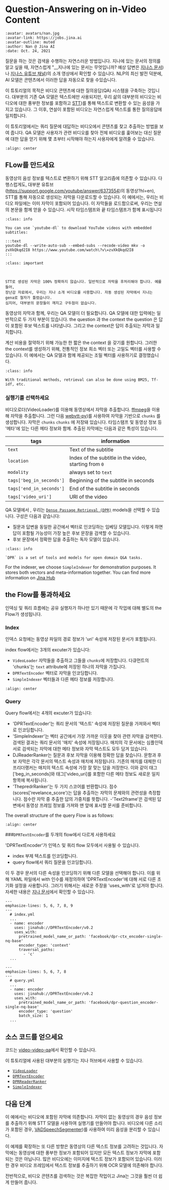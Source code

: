 # Question-Answering on in-Video Content

```{article-info}
:avatar: avatars/nan.jpg
:avatar-link: https://jobs.jina.ai
:avatar-outline: muted
:author: Nan @ Jina AI
:date: Oct. 24, 2021
```


질문을 하는 것은 검색을 수행하는 자연스러운 방법입니다. 지나에 있는 문서의 정의를 알고 싶을 때, 자연스럽게 "__지나에 있는 문서는 무엇입니까?  예상 답변은 [지나스 문서](https://docs.jina.ai/))나 [지나스 유튜브 채널](https://www.youtube.com/c/JinaAI))의 소개 영상에서 확인할 수 있습니다. NLP의 최신 발전 덕분에, AI 모델은 콘텐츠에서 이러한 답을 자동으로 찾을 수있습니다.

이 튜토리얼의 목적은 비디오 콘텐츠에 대한 질의응답(QA) 시스템을 구축하는 것입니다. 대부분의 기존 QA 모델은 텍스트에만 사용되지만, 우리 삶의 대부분의 비디오는 비디오에 대한 풍부한 정보를 포함하고 [STT](https://en.wikipedia.org/wiki/Speech_recognition))를 통해 텍스트로 변환할 수 있는 음성을 가지고 있습니다. 그 이후, 연설이 포함된 비디오는 자연스럽게 텍스트를 통한 질의응답에 일치합니다.

이 튜토리얼에서는 쿼리 질문에 대답하는 비디오에서 콘텐츠를 찾고 추출하는 방법을 보여 줍니다.
QA 모델은 사용자가 관련 비디오를 찾아 전체 비디오를 훑어보는 대신 질문에 대한 답을 얻기 위해 몇 초부터 시작해야 하는지 사용자에게 알려줄 수 있습니다.

```{figure} ../../.github/images/tutorial-video-qa.gif
:align: center
```

## FLow를 만드세요

동영상의 음성 정보를 텍스트로 변환하기 위해 STT 알고리즘에 의존할 수 있습니다. 다행스럽게도, 대부분
유튜브(https://support.google.com/youtube/answer/6373554)의 동영상?hl=en), STT를 통해 자동으로 생성되는 자막을 다운로드할 수 있습니다. 이 예에서는, 우리는
비디오 파일에는 이미 자막이 포함되어 있습니다. 이 자막들을 로드함으로써, 우리는 연설의 본문을 함께 얻을 수 있습니다.
시작 타임스탬프와 끝 타임스탬프가 함께 표시됩니다

```{admonition} Tips
:class: info

You can use `youtube-dl` to download YouTube videos with embedded subtitles:

:::text
youtube-dl --write-auto-sub --embed-subs --recode-video mkv -o zvXkQkqd2I8 https://www.youtube.com/watch\?v\=zvXkQkqd2I8
:::
```

```{admonition} Note
:class: important



STT로 생성된 자막은 100% 정확하지 않습니다. 일반적으로 자막을 후처리해야 합니다. 예를 들어, 
장난감 자료에서, 우리는 지나 소개 비디오를 사용합니다. 자동 생성된 자막에서 지나는 gena로 철자가 틀렸습니다.
심지어, 대부분의 문장들이 깨지고 구두점이 없습니다.
```


동영상의 자막과 함께, 우리는 QA 모델이 더 필요합니다. QA 모델에 대한 입력에는 일반적으로 두 가지 부분이 있습니다.
the question 과 the context the question 은 답이 포함된 후보 텍스트를 나타냅니다. 그리고  the context은 답이 추출되는 자막과 일치합니다.

계산 비용을 절약하기 위해 가능한 한 짧은 the context 을 갖기를 원합니다. 그러한 the context를 생성하기 위해, 전통적인 정보 희소 벡터 또는 고밀도 벡터를 사용할 수 있습니다. 이 예에서는 QA 모델과 함께 제공되는 조밀 벡터를 사용하기로 결정했습니다.


```{admonition} Note
:class: info

With traditional methods, retrieval can also be done using BM25, Tf-idf, etc.
```

### 실행기를 선택하세요


비디오로더(VideoLoader)를 이용해 동영상에서 자막을 추출합니다. [ffmpeg](https://www.ffmpeg.org/)을 이용해 자막을 추출합니다.
그런 다음 [webvtt-py](https://github.com/glut23/webvtt-py))를 사용하여 자막을 기반으로 `chunks` 를 생성합니다. 자막은 `chunks` `chunks` 에 저장돼 있습니다.
타임스탬프 및 동영상 정보 등 '메타'에 있는 다른 메타 정보와 함께. 추출된 자막에는 다음과 같은 특성이 있습니다.

| tags | information |
| -- | ---- |
| `text` | Text of the subtitle |
| `location` | Index of the subtitle in the video, starting from `0` |
| `modality` | always set to `text` |
| `tags['beg_in_seconds']` | Beginning of the subtitle in seconds |
| `tags['end_in_seconds']` | End of the subtitle in seconds |
| `tags['video_uri']` | URI of the video |

QA 모델에서 , 우리는 [`Dense Passage Retrieval (DPR)`](https://huggingface.co/transformers/model_doc/dpr.html) models을 선택할 수 있습니다. 구성은 다음과 같습니다:

- 질문과 답변을 동일한 공간에서 벡터로 인코딩하는 임베딩 모델입니다. 이렇게 하면 답이 포함될 가능성이 가장 높은 후보 문장을 검색할 수 있습니다.
- 후보 문장에서 정확한 답을 추출하는 독자 모델이 있습니다.

```{admonition} Note
:class: info

`DPR` is a set of tools and models for open domain Q&A tasks.
```

For the indexer, we choose `SimpleIndexer` for demonstration purposes. It stores both vectors and meta-information together. You can find more information on [Jina Hub](https://hub.jina.ai/executor/zb38xlt4)

##  the Flow를 통과하세요
인덱싱 및 쿼리 흐름에는 공유 실행자가 하나만 있기 때문에 각 작업에 대해 별도의 the Flow가 생성됩니다.

### Index

인덱스 요청에는 동영상 파일의 경로 정보가 'uri' 속성에 저장된 문서가 포함됩니다.

index flow에서는 3개의 excuter가 있습니다:

- `VideoLoader` 자막들을 추출하고 그들을 `chunks`에 저장합니다. 다큐먼트의 'chunks'는  `text` attribute에 저장된 하나의 자막을 가집니다. 
- `DPRTextEncoder` 벡터로 자막을 인코딩합니다.
- `SimpleIndexer` 벡터들과 다른 메타 정보를 저장합니다.


```{figure} ../../.github/images/tutorial-video-qa-flow-index.png
:align: center
```

### Query

Query flow에서는 4개의 excuter가 있습니다:

- 'DPRTextEncoder'는 쿼리 문서의 '텍스트' 속성에 저장된 질문을 가져와서 벡터로 인코딩합니다. 
- 'SimpleIndexer'는 벡터 공간에서 가장 가까운 이웃을 찾아 관련 자막을 검색한다. 검색된 결과는 쿼리 문서의 '매치' 속성에 저장됩니다. 매치의 각 문서에는 심플인덱서로 검색되는 자막에 대한 메타 정보와 자막 텍스트도 모두 담겨 있습니다.
- DJReaderRanker는 질문과 후보 자막을 이용해 정확한 답을 찾습니다. 문항과 후보 자막은 각각 문서의 텍스트 속성과 매치에 저장됩니다. 기존의 매치를 대체한 디프리더랭커는 매치의 텍스트 속성에 가장 잘 맞는 답을 저장한다. 이와 같이 태그['beg_in_seconds]와 태그['video_uri]를 포함한 다른 메타 정보도 새로운 일치 항목에 복사됩니다. 
- 'ThepredrRanker'는 두 가지 스코어를 반환합니다. 점수(scores['revelance_score')는 답을 추출하는 자막의 문제와의 관련성을 측정합니다. 점수란 자막 중 추출한 답의 가중치를 뜻합니다.
-'Text2frame'은 검색된 답변에서 동영상 프레임 정보를 가져와 맨 앞에 표시할 문서를 준비합니다.

 
The overall structure of the query Flow is as follows:

```{figure} ../../.github/images/tutorial-video-qa-flow-query.png
:align: center
```

###`DPRTextEncoder`를 두개의 flow에서 다르게 사용하세요

'DPRTextEncoder'가 인덱스 및 쿼리 flow 모두에서 사용될 수 있습니다.

- index  부제 텍스트를 인코딩합니다.
- query flow에서 쿼리 질문을 인코딩합니다.

이 두 경우 문서의 다른 속성을 인코딩하기 위해 다른 모델을 선택해야 합니다. 이를 위해 YAML 파일에서 with 인수를 재정의하여 'DPRTextEncoder'에 대해 서로 다른 초기화 설정을 사용합니다. 그러기 위해서는 새로운 주장을 'uses_with'로 넘겨야 합니다. 자세한 내용은 [지나 문서](https://docs.jina.ai/fundamentals/flow/add-exec-to-flow/#pature-with-configuration)에서 확인할 수 있습니다.
```{code-block} YAML
---
emphasize-lines: 5, 6, 7, 8, 9
---
  # index.yml
  ... 
  - name: encoder
    uses: jinahub://DPRTextEncoder/v0.2
    uses_with:
      pretrained_model_name_or_path: 'facebook/dpr-ctx_encoder-single-nq-base'
      encoder_type: 'context'
      traversal_paths:
        - 'c'
  ...
```

```{code-block} YAML
---
emphasize-lines: 5, 6, 7, 8
---
  # query.yml
  ... 
  - name: encoder
    uses: jinahub://DPRTextEncoder/v0.2
    uses_with:
      pretrained_model_name_or_path: 'facebook/dpr-question_encoder-single-nq-base'
      encoder_type: 'question'
      batch_size: 1
  ...
```

## 소스 코드를 얻으세요

코드는 [video-video-qa](https://github.com/jina-ai/example-video-qa)에서 확인할 수 있습니다.

이 튜토리얼에 사용된 대부분의 실행기는 지나 허브에서 사용할 수 있습니다.

- [`VideoLoader`](https://hub.jina.ai/executor/i6gp4vwu)
- [`DPRTextEncoder`](https://hub.jina.ai/executor/awl0jxog)
- [`DPRReaderRanker`](https://hub.jina.ai/executor/gzhiwmgg)
- [`SimpleIndexer`](https://hub.jina.ai/executor/zb38xlt4)


## 다음 단계

이 예에서는 비디오에 포함된 자막에 의존합니다. 자막이 없는 동영상의 경우 음성 정보를 추출하기 위해 STT 모델을 사용하여 실행기를 만들어야 합니다. 비디오에 다른 소리가 포함된 경우, [VADSpeechSegmenter](https://hub.jina.ai/executor/9sohw4wi))를 사용하여 미리 음성을 분리할 수 있습니다.

이 예제를 확장하는 또 다른 방향은 동영상의 다른 텍스트 정보를 고려하는 것입니다. 자막에는 동영상에 대한 풍부한 정보가 포함되어 있지만 모든 텍스트 정보가 자막에 포함되는 것은 아닙니다. 많은 비디오에는 이미지에 텍스트 정보가 포함되어 있습니다. 이러한 경우 비디오 프레임에서 텍스트 정보를 추출하기 위해 OCR 모델에 의존해야 합니다.

전반적으로, 비디오 콘텐츠를 검색하는 것은 복잡한 작업이고 Jina는 그것을 훨씬 더 쉽게 만들어 줍니다.
